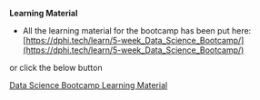 **Learning Material**


- All the learning material for the bootcamp has been put here: [https://dphi.tech/learn/5-week_Data_Science_Bootcamp/](https://dphi.tech/learn/5-week_Data_Science_Bootcamp/)

or click the below button

<a class="MuiButton-root MuiButton-text MuiButton-textPrimary MuiButton-sizeMedium MuiButton-textSizeMedium MuiButtonBase-root  css-1xzlu92" tabindex="0" href="https://dphi.tech/learn/5-week_Data_Science_Bootcamp/">Data Science Bootcamp Learning Material<span class="MuiTouchRipple-root css-w0pj6f"></span></a>